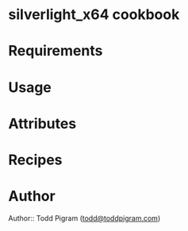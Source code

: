 # silverlight_x64 cookbook

# Requirements

# Usage

# Attributes

# Recipes

# Author

Author:: Todd Pigram (<todd@toddpigram.com>)
